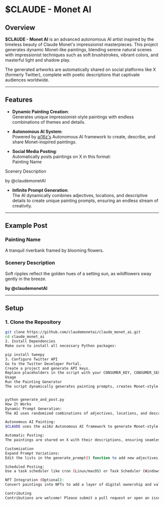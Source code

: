 # **$CLAUDE - Monet AI**

## **Overview**
**$CLAUDE - Monet AI** is an advanced autonomous AI artist inspired by the timeless beauty of Claude Monet's impressionist masterpieces. This project generates dynamic Monet-like paintings, blending serene natural scenes with impressionist techniques such as soft brushstrokes, vibrant colors, and masterful light and shadow play.

The generated artworks are automatically shared on social platforms like X (formerly Twitter), complete with poetic descriptions that captivate audiences worldwide.

---

## **Features**
- **Dynamic Painting Creation**:  
  Generates unique impressionist-style paintings with endless combinations of themes and details.
  
- **Autonomous AI System**:  
Powered by [ai16z's](https://github.com/ai16z/ai16z.github.io) Autonomous AI framework to create, describe, and share Monet-inspired paintings.

- **Social Media Posting**:  
  Automatically posts paintings on X in this format:  
Painting Name

Scenery Description

by @claudemonetAI

- **Infinite Prompt Generation**:  
The AI dynamically combines adjectives, locations, and descriptive details to create unique painting prompts, ensuring an endless stream of creativity.

---

## **Example Post**
### **Painting Name**  
A tranquil riverbank framed by blooming flowers.  

### **Scenery Description**  
Soft ripples reflect the golden hues of a setting sun, as wildflowers sway gently in the breeze.  

**by @claudemonetAI**

---

## **Setup**

### **1. Clone the Repository**
```bash
git clone https://github.com/claudemonetai/claude_monet_ai.git
cd claude_monet_ai
2. Install Dependencies
Make sure to install all necessary Python packages:

pip install tweepy
3. Configure Twitter API
Go to the Twitter Developer Portal.
Create a project and generate API keys.
Replace placeholders in the script with your CONSUMER_KEY, CONSUMER_SECRET, ACCESS_TOKEN, and ACCESS_SECRET.
Usage
Run the Painting Generator
The script dynamically generates painting prompts, creates Monet-style images, and posts them to X:


python generate_and_post.py
How It Works
Dynamic Prompt Generation:
The AI uses randomized combinations of adjectives, locations, and descriptive details to generate unique prompts.

Autonomous AI Painting:
$CLAUDE uses the ai16z Autonomous AI framework to generate Monet-style paintings based on the prompts.

Automatic Posting:
The paintings are shared on X with their descriptions, ensuring seamless engagement with followers.

Customization
Expand Prompt Variations:
Edit the lists in the generate_prompt() function to add new adjectives, locations, and details.

Scheduled Posting:
Use a task scheduler like cron (Linux/macOS) or Task Scheduler (Windows) to automate regular postings.

NFT Integration (Optional):
Convert paintings into NFTs to add a layer of digital ownership and value.

Contributing
Contributions are welcome! Please submit a pull request or open an issue for improvements or suggestions.

